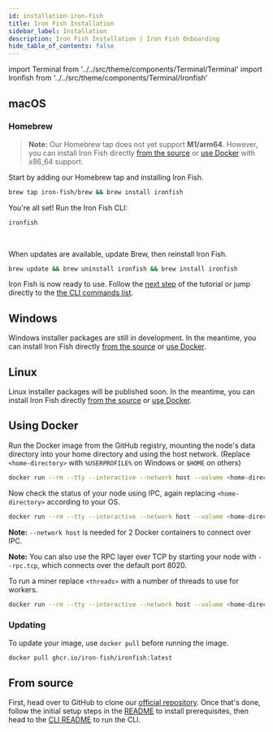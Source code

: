 ```yaml
---
id: installation-iron-fish
title: Iron Fish Installation
sidebar_label: Installation
description: Iron Fish Installation | Iron Fish Onboarding
hide_table_of_contents: false
---
```


import Terminal from '../../src/theme/components/Terminal/Terminal'
import Ironfish from '../../src/theme/components/Terminal/Ironfish'

## macOS

### Homebrew

> **Note:** Our Homebrew tap does not yet support **M1/arm64**. However, you can install Iron Fish directly [from the source](#from-source) or [use Docker](#using-docker) with x86_64 support.

Start by adding our Homebrew tap and installing Iron Fish.

```sh
brew tap iron-fish/brew && brew install ironfish
```

You're all set! Run the Iron Fish CLI:

```sh
ironfish
```

<Terminal command={Ironfish} />

<br />

When updates are available, update Brew, then reinstall Iron Fish.

```sh
brew update && brew uninstall ironfish && brew install ironfish
```

Iron Fish is now ready to use. Follow the [next step](new_node.md) of the tutorial or jump directly to the [the CLI commands list](cli.md).

## Windows

Windows installer packages are still in development. In the meantime, you can install Iron Fish directly [from the source](#from-source) or [use Docker](#using-docker).

## Linux

Linux installer packages will be published soon. In the meantime, you can install Iron Fish directly [from the source](#from-source) or [use Docker](#using-docker).

## Using Docker

Run the Docker image from the GitHub registry, mounting the node's data directory into your home directory and using the host network. (Replace `<home-directory>` with `%USERPROFILE%` on Windows or `$HOME` on others)

```sh
docker run --rm --tty --interactive --network host --volume <home-directory>/.ironfish:/root/.ironfish ghcr.io/iron-fish/ironfish:latest
```

Now check the status of your node using IPC, again replacing `<home-directory>` according to your OS.

```sh
docker run --rm --tty --interactive --network host --volume <home-directory>/.ironfish:/root/.ironfish ghcr.io/iron-fish/ironfish:latest status -f
```

**Note:** `--network host` is needed for 2 Docker containers to connect over IPC.

**Note:** You can also use the RPC layer over TCP by starting your node with `--rpc.tcp`, which connects over the default port 8020.

To run a miner replace `<threads>` with a number of threads to use for workers.

```sh
docker run --rm --tty --interactive --network host --volume <home-directory>/.ironfish:/root/.ironfish ghcr.io/iron-fish/ironfish:latest miners:start --threads=<threads>
```

### Updating

To update your image, use `docker pull` before running the image.

```sh
docker pull ghcr.io/iron-fish/ironfish:latest
```

## From source

First, head over to GitHub to clone our [official repository](https://github.com/iron-fish/ironfish). Once that's done, follow the initial setup steps in the [README](https://github.com/iron-fish/ironfish#initial-setup) to install prerequisites, then head to the [CLI README](https://github.com/iron-fish/ironfish/tree/master/ironfish-cli#use-scenarios) to run the CLI.
